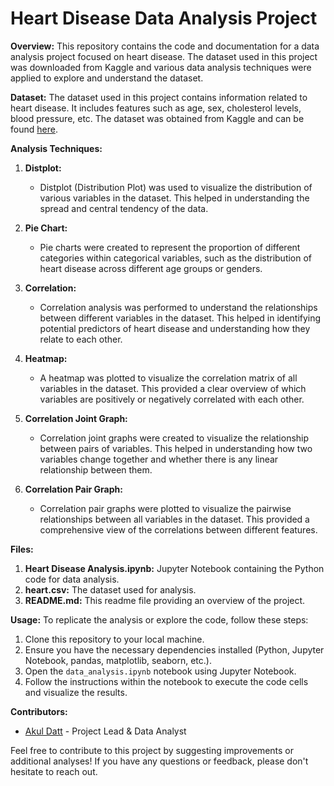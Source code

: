 # Heart Disease Data Analysis Project

**Overview:**
This repository contains the code and documentation for a data analysis project focused on heart disease. The dataset used in this project was downloaded from Kaggle and various data analysis techniques were applied to explore and understand the dataset.

**Dataset:**
The dataset used in this project contains information related to heart disease. It includes features such as age, sex, cholesterol levels, blood pressure, etc. The dataset was obtained from Kaggle and can be found [here](https://github.com/akuldatt/Heart-Disease-Data-Set-Analysis/blob/main/heart.csv).

**Analysis Techniques:**

1. **Distplot:**
   - Distplot (Distribution Plot) was used to visualize the distribution of various variables in the dataset. This helped in understanding the spread and central tendency of the data.

2. **Pie Chart:**
   - Pie charts were created to represent the proportion of different categories within categorical variables, such as the distribution of heart disease across different age groups or genders.

3. **Correlation:**
   - Correlation analysis was performed to understand the relationships between different variables in the dataset. This helped in identifying potential predictors of heart disease and understanding how they relate to each other.

4. **Heatmap:**
   - A heatmap was plotted to visualize the correlation matrix of all variables in the dataset. This provided a clear overview of which variables are positively or negatively correlated with each other.

5. **Correlation Joint Graph:**
   - Correlation joint graphs were created to visualize the relationship between pairs of variables. This helped in understanding how two variables change together and whether there is any linear relationship between them.

6. **Correlation Pair Graph:**
   - Correlation pair graphs were plotted to visualize the pairwise relationships between all variables in the dataset. This provided a comprehensive view of the correlations between different features.

**Files:**

1. **Heart Disease Analysis.ipynb:** Jupyter Notebook containing the Python code for data analysis.
2. **heart.csv:** The dataset used for analysis.
3. **README.md:** This readme file providing an overview of the project.

**Usage:**
To replicate the analysis or explore the code, follow these steps:
1. Clone this repository to your local machine.
2. Ensure you have the necessary dependencies installed (Python, Jupyter Notebook, pandas, matplotlib, seaborn, etc.).
3. Open the `data_analysis.ipynb` notebook using Jupyter Notebook.
4. Follow the instructions within the notebook to execute the code cells and visualize the results.

**Contributors:**
- [Akul Datt](link_to_github_profile) - Project Lead & Data Analyst

Feel free to contribute to this project by suggesting improvements or additional analyses! If you have any questions or feedback, please don't hesitate to reach out.
